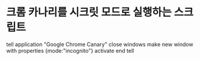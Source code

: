 # 크롬 카나리를 시크릿 모드로 실행하는 스크립트

tell application "Google Chrome Canary"	close windows	make new window with properties {mode:"incognito"}	activateend tell
